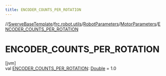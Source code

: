 ```yaml
---
title: ENCODER_COUNTS_PER_ROTATION
---
```

//[SwerveBaseTemplate](../../../../index.html)/[frc.robot.utils](../../index.html)/[RobotParameters](../index.html)/[MotorParameters](index.html)/[ENCODER_COUNTS_PER_ROTATION](-e-n-c-o-d-e-r_-c-o-u-n-t-s_-p-e-r_-r-o-t-a-t-i-o-n.html)



# ENCODER_COUNTS_PER_ROTATION



[jvm]\
val [ENCODER_COUNTS_PER_ROTATION](-e-n-c-o-d-e-r_-c-o-u-n-t-s_-p-e-r_-r-o-t-a-t-i-o-n.html): [Double](https://kotlinlang.org/api/latest/jvm/stdlib/kotlin/-double/index.html) = 1.0




